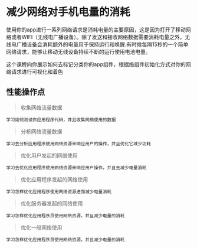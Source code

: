 # 减少网络对手机电量的消耗

使用你的app进行一系列网络请求是消耗电量的主要原因，这是因为打开了移动网络或者WIFI（无线电广播设备）。除了发送和接收网络数据需要消耗电量之外，无线电广播设备会消耗额外的电量用于保持运行和唤醒.有时候每隔15秒的一个简单网络请求，能够让移动无线设备持续不断的运行使用电池电量。

这个课程向你展示如何去标记分类你的app组件，根据络组件初始化方式对你的网络请求进行可视化和着色

## 性能操作点

> 收集网络流量数据
    
    学习如何测试你应用程序代码，并且收集网络使用的数据

> 分析网络流量数据

    学习去分析应用程序使用网络资源来响应用户的操作，并且优化它减少功耗

> 优化用户发起的网络使用

    学习去优化应用程序使用网络资源来响应用户操作，并且去减少电量消耗

> 优化应用程序发起的网络使用

    学习怎样优化应用程序使用网络资源进而减少电量消耗

> 优化服务器发起的网络使用

    学习怎样优化应用程序员使用网络资源，并且减少电量的消耗

> 优化一般网络使用

    学习怎样优化应用程序员使用网络资源，并且减少电量的消耗
